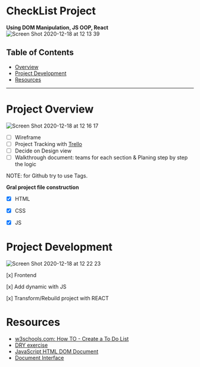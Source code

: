 # CheckList Project
 **Using DOM Manipulation, JS OOP, React**
![Screen Shot 2020-12-18 at 12 13 39](https://user-images.githubusercontent.com/74352389/102608670-87572800-412a-11eb-9c46-494912f9d822.png)


## Table of Contents

- [Overview](#project-overview)
- [Project Development](#Project-development)
- [Resources](#resources)

---

# Project Overview
![Screen Shot 2020-12-18 at 12 16 17](https://user-images.githubusercontent.com/74352389/102608891-e74dce80-412a-11eb-8c9d-a08084402651.png)


- [ ] Wireframe
- [ ] Project Tracking with [Trello](https://trello.com/b/vQFtaVTw/checklist)
- [ ] Decide on Design view
- [ ] Walkthrough document: teams for each section & Planing step by step the logic 

 NOTE: for Github try to use Tags. 

**Gral project file construction**

- [x] HTML 
- [x] CSS 
- [x] JS 


# Project Development
![Screen Shot 2020-12-18 at 12 22 23](https://user-images.githubusercontent.com/74352389/102609427-bf129f80-412b-11eb-9252-8a71aeee4c46.png)

 [x] Frontend

 [x] Add dynamic with JS

 [x] Transform/Rebuild project with REACT


# Resources

- [w3schools.com: How TO - Create a To Do List](https://www.w3schools.com/howto/howto_js_todolist.asp)
- [DRY exercise](https://codesandbox.io/s/dry-correction-forked-y0f4w?file=/src/index.js:0-415)
- [JavaScript HTML DOM Document](https://www.w3schools.com/js/js_htmldom_document.asp)
- [Document Interface](https://developer.mozilla.org/en-US/docs/Web/API/Document)
